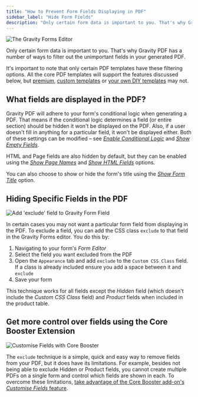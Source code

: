 ```yaml
---
title: "How to Prevent Form Fields Displaying in PDF"
sidebar_label: "Hide Form Fields"
description: "Only certain form data is important to you. That's why Gravity PDF has a number of ways to filter out the unimportant data in your generated PDF."
---
```


![The Gravity Forms Editor](https://resources.gravitypdf.com/uploads/2015/10/form-editor.png)

Only certain form data is important to you. That's why Gravity PDF has a number of ways to filter out the unimportant fields in your generated PDF.

It's important to note that only certain PDF templates have these filtering options. All the core PDF templates will support the features discussed below, but [premium](https://gravitypdf.com/shop/), [custom templates](https://gravitypdf.com/integration-services/) or [your own DIY templates](developer-start-customising.md) may not.

## What fields are displayed in the PDF?

Gravity PDF will adhere to your form's conditional logic when generating a PDF. That means if the conditional logic determines a field (or entire section) should be hidden it won't be displayed on the PDF. Also, if a user doesn't fill in anything for a particular field, it won't be displayed either. Both of these settings can be modified – see [*Enable Conditional Logic*](user-setup-pdf.md#enable-conditional-logic) and [*Show Empty Fields*](user-setup-pdf.md#show-empty-fields).

HTML and Page fields are also hidden by default, but they can be enabled using the [*Show Page Names*](user-setup-pdf.md#show-page-names) and [*Show HTML Fields*](user-setup-pdf.md#show-html-fields) options.

You can also choose to show or hide the form's title using the [*Show Form Title*](user-setup-pdf.md#show-form-title) option.

## Hiding Specific Fields in the PDF

![Add 'exclude' field to Gravity Form Field](https://resources.gravitypdf.com/uploads/2015/10/exclude-field.png)

In certain cases you may not want a particular form field from displaying in the PDF. To exclude a field, you can add the CSS class `exclude` to that field in the Gravity Forms editor. You do this by:

1.  Navigating to your form's *Form Editor*
2.  Select the field you want excluded from the PDF
3.  Open the `Appearance` tab and add `exclude` to the `Custom CSS Class` field. If a class is already included ensure you add a space between it and `exclude`
4.  Save your form

This technique works for all fields except the *Hidden* field (which doesn't include the *Custom CSS Class* field) and *Product* fields when included in the product table.

## Get more control over fields using the Core Booster Extension

![Customise Fields with Core Booster](https://resources.gravitypdf.com/uploads/edd/2018/10/display-fields.png)

The `exclude` technique is a simple, quick and easy way to remove fields from your PDF, but it does have its limitations. For example, besides not being able to exclude Hidden or Product fields, you cannot create multiple PDFs on a single form and control which fields are shown in each. To overcome these limitations, [take advantage of the Core Booster add-on's *Customise Fields* feature](https://gravitypdf.com/shop/core-booster-add-on/).
